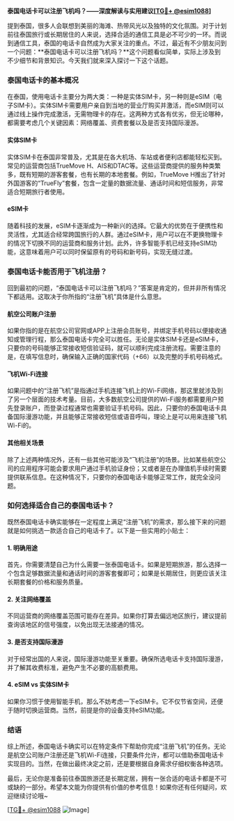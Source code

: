 **泰国电话卡可以注册飞机吗？——深度解读与实用建议[[TG💪+ @esim1088](https://t.me/s/esim1088)]**

提到泰国，很多人会联想到美丽的海滩、热带风光以及独特的文化氛围。对于计划前往泰国旅行或长期居住的人来说，选择合适的通信工具是必不可少的一环。而说到通信工具，泰国的电话卡自然成为大家关注的重点。不过，最近有不少朋友问到一个问题：**泰国电话卡可以注册飞机吗？**这个问题看似简单，实际上涉及到不少细节和背景知识。今天我们就来深入探讨一下这个话题。

### 泰国电话卡的基本概况

在泰国，使用电话卡主要分为两大类：一种是实体SIM卡，另一种则是eSIM（电子SIM卡）。实体SIM卡需要用户亲自到当地的营业厅购买并激活，而eSIM则可以通过线上操作完成激活，无需物理卡的存在。这两种方式各有优劣，但无论哪种，都需要考虑几个关键因素：网络覆盖、资费套餐以及是否支持国际漫游。

#### 实体SIM卡
实体SIM卡在泰国非常普及，尤其是在各大机场、车站或者便利店都能轻松买到。常见的运营商包括TrueMove H、AIS和DTAC等。这些运营商提供的服务种类繁多，既有短期的游客套餐，也有长期的本地套餐。例如，TrueMove H推出了针对外国游客的“TrueFly”套餐，包含一定量的数据流量、通话时间和短信服务，非常适合短期旅行者使用。

#### eSIM卡
随着科技的发展，eSIM卡逐渐成为一种新兴的选择。它最大的优势在于便携性和灵活性，尤其适合经常跨国旅行的人群。通过eSIM卡，用户可以在不更换物理卡的情况下切换不同的运营商和服务计划。此外，许多智能手机已经支持eSIM功能，这意味着用户可以同时保留原有的号码和新号码，实现无缝过渡。

### 泰国电话卡能否用于飞机注册？

回到最初的问题，“泰国电话卡可以注册飞机吗？”答案是肯定的，但并非所有情况下都适用。这取决于你所指的“注册飞机”具体是什么意思。

#### 航空公司账户注册
如果你指的是在航空公司官网或APP上注册会员账号，并绑定手机号码以便接收通知或管理行程，那么泰国电话卡完全可以胜任。无论是实体SIM卡还是eSIM卡，只要你的号码能够正常接收短信验证码，就可以顺利完成注册流程。需要注意的是，在填写信息时，确保输入正确的国家代码（+66）以及完整的手机号码格式。

#### 飞机Wi-Fi连接
如果问题中的“注册飞机”是指通过手机连接飞机上的Wi-Fi网络，那这里就涉及到了另一个层面的技术考量。目前，大多数航空公司提供的Wi-Fi服务都需要用户预先登录账户，而登录过程通常也需要验证手机号码。因此，只要你的泰国电话卡具备国际漫游功能，并且能够正常接收短信或语音呼叫，理论上是可以用来连接飞机Wi-Fi的。

#### 其他相关场景
除了上述两种情况外，还有一些其他可能涉及“飞机注册”的场景。比如某些航空公司的应用程序可能会要求用户通过手机验证身份；又或者是在办理值机手续时需要提供联系信息。在这种情况下，只要你的泰国电话卡能够正常工作，就完全没问题。

### 如何选择适合自己的泰国电话卡？

既然泰国电话卡确实能够在一定程度上满足“注册飞机”的需求，那么接下来的问题就是如何挑选一款适合自己的电话卡了。以下是一些实用的小贴士：

#### 1. 明确用途
首先，你需要清楚自己为什么需要一张泰国电话卡。如果是短期旅游，那么选择一个包含足够数据流量和通话时间的游客套餐即可；如果是长期居住，则更应该关注长期套餐的价格和服务质量。

#### 2. 关注网络覆盖
不同运营商的网络覆盖范围可能存在差异。如果你打算去偏远地区旅行，建议提前查询该地区的信号强度，以免出现无法接通的情况。

#### 3. 是否支持国际漫游
对于经常出国的人来说，国际漫游功能至关重要。确保所选电话卡支持国际漫游，并了解其收费标准，避免产生不必要的高额费用。

#### 4. eSIM vs 实体SIM卡
如果你习惯于使用智能手机，那么不妨考虑一下eSIM卡。它不仅节省空间，还便于随时切换运营商。当然，前提是你的设备支持eSIM功能。

### 结语

综上所述，泰国电话卡确实可以在特定条件下帮助你完成“注册飞机”的任务。无论是航空公司账户注册还是飞机Wi-Fi连接，只要条件允许，都可以借助泰国电话卡实现目的。当然，在做出最终决定之前，还是要根据自身需求仔细权衡各种选项。

最后，无论你是准备前往泰国旅游还是长期定居，拥有一张合适的电话卡都是不可或缺的一部分。希望本文能为你提供有价值的参考信息！如果你还有任何疑问，欢迎继续讨论哦~

[[TG💪+ @esim1088](https://t.me/s/esim1088) ![Image](https://i.postimg.cc/4NQfJmqS/Snipaste-2025-05-13-00-14-12.png)]